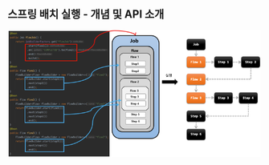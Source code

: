 ## 스프링 배치 실행 - 개념 및 API 소개

<img src="../../images/section06/simple-flow-example2.png" alt="simple-flow-example2">

